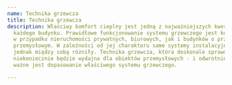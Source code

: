 ```yaml
---
name: Technika grzewcza
title: Technika grzewcza
description: Właściwy komfort cieplny jest jedną z najważniejszych kwestii dotyczących
  każdego budynku. Prawidłowe funkcjonowanie systemu grzewczego jest koniecznie zarówno
  w przypadku nieruchomości prywatnych, biurowych, jak i budynków o przeznaczeniu
  przemysłowym. W zależności od jej charakteru same systemy instalacyjne będą się
  jednak między sobą różniły. Technika grzewcza, która doskonale sprawdza się w domu,
  niekoniecznie będzie wydajna dla obiektów przemysłowych - i odwrotnie. Dlatego bardzo
  ważne jest dopasowanie właściwego systemu grzewczego.

---
```

